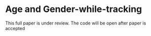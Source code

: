 # Age and Gender-while-tracking

This full paper is under review.
The code will be open after paper is accepted
